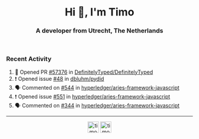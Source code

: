 <h1 align="center">Hi 👋, I'm Timo</h1>
<h3 align="center">A developer from Utrecht, The Netherlands</h3>
<br/>
<!-- https://github.com/rahuldkjain/github-profile-readme-generator --!>

<!--  <p align="left"><img src="https://github-readme-stats.vercel.app/api?username=timoglastra&show_icons=true&count_private=true&" alt="timoglastra" /></p> --!>

<!--
Github language stats
<p align="left"><img src="https://github-readme-stats.vercel.app/api/top-langs/?username=timoglastra&layout=compact" alt="timoglastra" /><p>
-->

<!-- Codestats language stats -->
<!-- <p align="left"><img src="https://codestats-readme.vercel.app/api/top-langs/?username=timoglastra&layout=compact&language_count=12" alt="timoglastra" /><p>    --!>
  
<h3>Recent Activity</h3>

<!--START_SECTION:activity-->
1. 💪 Opened PR [#57376](https://github.com/DefinitelyTyped/DefinitelyTyped/pull/57376) in [DefinitelyTyped/DefinitelyTyped](https://github.com/DefinitelyTyped/DefinitelyTyped)
2. ❗️ Opened issue [#48](https://github.com/dbluhm/pydid/issues/48) in [dbluhm/pydid](https://github.com/dbluhm/pydid)
3. 🗣 Commented on [#544](https://github.com/hyperledger/aries-framework-javascript/issues/544) in [hyperledger/aries-framework-javascript](https://github.com/hyperledger/aries-framework-javascript)
4. ❗️ Opened issue [#551](https://github.com/hyperledger/aries-framework-javascript/issues/551) in [hyperledger/aries-framework-javascript](https://github.com/hyperledger/aries-framework-javascript)
5. 🗣 Commented on [#344](https://github.com/hyperledger/aries-framework-javascript/issues/344) in [hyperledger/aries-framework-javascript](https://github.com/hyperledger/aries-framework-javascript)
<!--END_SECTION:activity-->

---

<p align="center">
<a href="https://twitter.com/timoglastra" target="blank"><img align="center" src="https://cdn.jsdelivr.net/npm/simple-icons@3.0.1/icons/twitter.svg" alt="timoglastra" height="30" width="30" /></a>
<a href="https://linkedin.com/in/timoglastra" target="blank"><img align="center" src="https://cdn.jsdelivr.net/npm/simple-icons@3.0.1/icons/linkedin.svg" alt="timoglastra" height="30" width="30" /></a>
</p>



